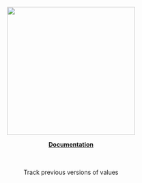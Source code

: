 <p align="center"><a href="https://docs.corets.io"><img src="https://corets.github.io/public/logo-github-readme.svg" width="300"/></a></p>

<p align="center"><b><a href="https://docs.corets.io/hooks/use-previous">Documentation</a></b><br/><br/><br/></p>

<p align="center">Track previous versions of values</p>
